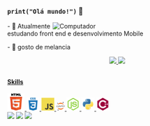 
### `print("Olá mundo!")` 👋

<img src="https://raw.githubusercontent.com/MicaelliMedeiros/micaellimedeiros/master/image/computer-illustration.png" min-width="400px" max-width="400px" width="400px" align="right" alt="Computador">
<p align="left"> - 🌱 Atualmente estudando front end e desenvolvimento Mobile</p>
<p align="left"> - 🍉 gosto de melancia</p>

<div align="center">
  <a href="https://github.com/pdr-tuche">
  <img height="180em" src="https://github-readme-stats.vercel.app/api?username=pdr-tuche&show_icons=true&theme=yeblu&include_all_commits=true&count_private=true"/>
  <img height="180em" src="https://github-readme-stats.vercel.app/api/top-langs/?username=pdr-tuche&layout=compact&langs_count=7&theme=yeblu"/>
</div>
  
 ##
 #### Skills
  <img height ="40" src="https://github.com/devicons/devicon/blob/master/icons/html5/html5-original-wordmark.svg">
  <img height ="30" src="https://github.com/devicons/devicon/blob/master/icons/css3/css3-plain-wordmark.svg">
  <img height="30" src="https://github.com/devicons/devicon/blob/master/icons/javascript/javascript-original.svg">
  <img height ="20" src="https://github.com/devicons/devicon/blob/master/icons/jupyter/jupyter-original-wordmark.svg">
  <img height ="30" src="https://github.com/devicons/devicon/blob/master/icons/nodejs/nodejs-original.svg">
  <img height = "30" src="https://github.com/devicons/devicon/blob/master/icons/python/python-original.svg">
  <img height ="30" src="https://github.com/devicons/devicon/blob/master/icons/cplusplus/cplusplus-plain.svg">
  
  
  <div>
  <a href="https://www.paypal.com/donate?hosted_button_id=6562HEJZFKUVA" target="_blank"><img src="https://img.shields.io/badge/PayPal-00457C?style=for-the-badge&logo=paypal&logoColor=white" target="_blank"></a>
  <a href="https://instagram.com/pdr.tuche" target="_blank"><img src="https://img.shields.io/badge/-Instagram-%23E4405F?style=for-the-badge&logo=instagram&logoColor=white" target="_blank"></a>
  <a href="https://www.linkedin.com/in/pdr-neves" target="_blank"><img src="https://img.shields.io/badge/LinkedIn-0077B5?style=for-the-badge&logo=linkedin&logoColor=white" target="_blank"></a>
  </div>

